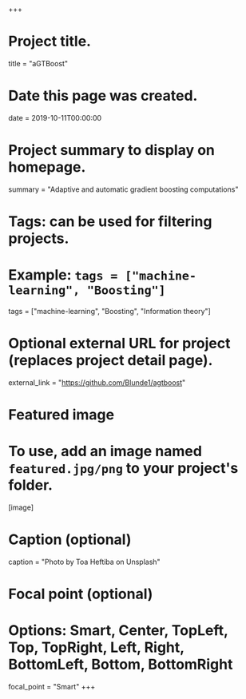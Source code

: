 +++
# Project title.
title = "aGTBoost"

# Date this page was created.
date = 2019-10-11T00:00:00

# Project summary to display on homepage.
summary = "Adaptive and automatic gradient boosting computations"

# Tags: can be used for filtering projects.
# Example: `tags = ["machine-learning", "Boosting"]`
tags = ["machine-learning", "Boosting", "Information theory"]

# Optional external URL for project (replaces project detail page).
external_link = "https://github.com/Blunde1/agtboost"

# Featured image
# To use, add an image named `featured.jpg/png` to your project's folder. 
[image]
  # Caption (optional)
  caption = "Photo by Toa Heftiba on Unsplash"

  # Focal point (optional)
  # Options: Smart, Center, TopLeft, Top, TopRight, Left, Right, BottomLeft, Bottom, BottomRight
  focal_point = "Smart"
+++
